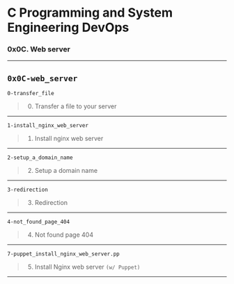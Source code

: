 # C Programming and System Engineering DevOps
### 0x0C. Web server
---
`0x0C-web_server`
---
`0-transfer_file`
> 0. Transfer a file to your server
---
`1-install_nginx_web_server`
> 1. Install nginx web server
---
`2-setup_a_domain_name`
> 2. Setup a domain name
---
`3-redirection`
> 3. Redirection
---
`4-not_found_page_404`
> 4. Not found page 404
---
`7-puppet_install_nginx_web_server.pp`
> 5. Install Nginx web server `(w/ Puppet)`
---
